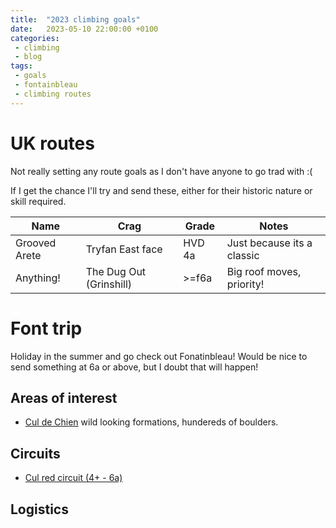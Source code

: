 ```yaml
---
title:  "2023 climbing goals"
date:   2023-05-10 22:00:00 +0100
categories: 
 - climbing
 - blog
tags:
 - goals
 - fontainbleau
 - climbing routes
---
```

# UK routes
Not really setting any route goals as I don't have anyone to go trad with :(

If I get the chance I'll try and send these, either for their historic nature or skill required.
 
| Name          | Crag                    | Grade  | Notes                       | 
|---------------|-------------------------|--------|-----------------------------|
| Grooved Arete | Tryfan East face        | HVD 4a | Just because its a classic  |
| Anything!     | The Dug Out (Grinshill) | \>=f6a | Big roof moves, priority!   |


# Font trip
Holiday in the summer and go check out Fonatinbleau!  Would be nice to send something at 6a or above, 
but I doubt that will happen! 

## Areas of interest
* [Cul de Chien](https://bleau.info/cul) wild looking formations, hundereds of boulders.

## Circuits
* [Cul red circuit (4+ - 6a)](https://bleau.info/cul/circuit102.html)

## Logistics
